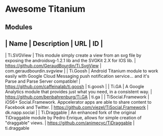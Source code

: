 # Awesome Titanium

## Modules

| Name | Description | URL | ID |
---------------------------------
| Ti.SVGView | This module simply create a view from an svg file by exposing the androidsvg-1.2.1 lib and the SVGKit 2.X for IOS lib. | https://github.com/GeraudBourdin/Ti.SvgView | com.geraudbourdin.svgview |
| Ti.Goosh | Android Titanium module to work easily with Google Cloud Messaging push notification service... and it's Parse and Parse Server compatible! | https://github.com/caffeinalab/ti.goosh | ti.goosh |
| Ti.GA | A Google Analytics module that provides just what you need, in a consistent way. | https://github.com/benbahrenburg/Ti.GA | ti.ga |
| TiSocial.Framework | iOS6+ Social.Framework. Appcelerator apps are able to share content to Facebook and Twitter. | https://github.com/viezel/TiSocial.Framework | dk.napp.social |
| Ti.Draggable | An enhanced fork of the original TiDraggable module by Pedro Enrique, allows for simple creation of "draggable" views. | https://github.com/animecyc/TiDraggable |  ti.draggable
